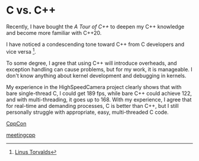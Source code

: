 # C vs. C++

Recently, I have bought the _A Tour of C++_ to deepen my C++ knowledge and become more familiar with C++20. 

I have noticed a condescending tone toward C++ from C developers and vice versa [^1].

[^1]: [Linus Torvalds](https://harmful.cat-v.org/software/c++/linus)

To some degree, I agree that using C++ will introduce overheads, and exception handling can cause problems, but for my work, it is manageable. 
I don't know anything about kernel development and debugging in kernels.

My experience in the HighSpeedCamera project clearly shows that with bare single-thread C, I could get 189 fps, while bare C++ could achieve 122, and with multi-threading, it goes up to 168. With my experience, I agree that for real-time and demanding processes, C is better than C++, but I still personally struggle with appropriate, easy, multi-threaded C code.

[CppCon](https://www.youtube.com/@CppCon)

[meetingcpp](https://meetingcpp.com/)